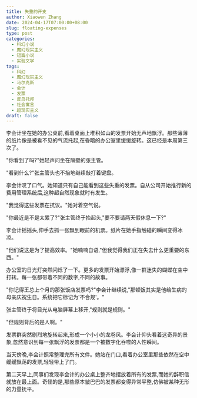 ```yaml
---
title: 失重的开支
author: Xiaowen Zhang
date: 2024-04-17T07:00:00+08:00
slug: floating-expenses
type: post
categories:
  - 科幻小说
  - 魔幻现实主义
  - 短篇小说
  - 实验文学
tags:
  - 科幻
  - 魔幻现实主义
  - 马尔克斯
  - 会计
  - 发票
  - 反乌托邦
  - 社会寓言
  - 超现实主义
draft: false
---
```


李会计坐在她的办公桌前,看着桌面上堆积如山的发票开始无声地飘浮。那些薄薄的纸片像是被看不见的气流托起,在昏暗的办公室里缓缓旋转。这已经是本周第三次了。

"你看到了吗?"她轻声问坐在隔壁的张主管。

"看到什么?"张主管头也不抬地继续敲打着键盘。

李会计叹了口气。她知道只有自己能看到这些失重的发票。自从公司开始推行新的费用管理系统后,这种超自然现象就时有发生。

"我觉得这些发票在抗议。"她对着空气说。

"你最近是不是太累了?"张主管终于抬起头,"要不要请两天假休息一下?"

李会计摇摇头,伸手去抓一张飘到眼前的机票。纸片在她手指触碰的瞬间变得冰凉。

"他们说这是为了提高效率。"她喃喃自语,"但我觉得我们正在失去什么更重要的东西。"

办公室的日光灯突然闪烁了一下。更多的发票开始漂浮,像一群迷失的蝴蝶在空中打转。每一张都带着不同的数字,不同的故事。

"你记得王总上个月的那张饭店发票吗?"李会计继续说,"那顿饭其实是他给生病的母亲庆祝生日。系统把它标记为'不合规'。"

张主管终于将目光从电脑屏幕上移开,"规则就是规则。"

"但规则背后的是人啊。"

发票群突然剧烈地旋转起来,形成一个小小的龙卷风。李会计仰头看着这奇异的景象,忽然意识到每一张飘浮的发票都是一个被数字化吞噬的人性瞬间。

当天傍晚,李会计照常整理完所有文件。她站在门口,看着办公室里那些依然在空中缓缓飘荡的发票,轻轻带上了门。

第二天早上,同事们发现李会计的办公桌上整齐地摆放着所有的发票,而她的辞职信就放在最上面。奇怪的是,那些原本皱巴巴的发票都变得异常平整,仿佛被某种无形的力量抚平。